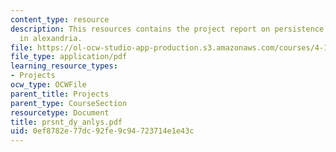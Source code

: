 ```yaml
---
content_type: resource
description: This resources contains the project report on persistence of civic structure
  in alexandria.
file: https://ol-ocw-studio-app-production.s3.amazonaws.com/courses/4-175-case-studies-in-city-form-fall-2005/0ef8782e77dc92fe9c94723714e1e43c_prsnt_dy_anlys.pdf
file_type: application/pdf
learning_resource_types:
- Projects
ocw_type: OCWFile
parent_title: Projects
parent_type: CourseSection
resourcetype: Document
title: prsnt_dy_anlys.pdf
uid: 0ef8782e-77dc-92fe-9c94-723714e1e43c
---
```

